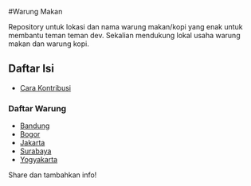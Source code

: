 #Warung Makan

Repository untuk lokasi dan nama warung makan/kopi yang enak untuk membantu teman teman dev. 
Sekalian mendukung lokal usaha warung makan dan warung kopi.

## Daftar Isi  

* [Cara Kontribusi](./CONTRIBUTING.md)  

### Daftar Warung

* [Bandung](./data/Bandung.md)  
* [Bogor](./data/Bogor.md)  
* [Jakarta](./data/Jakarta.md)  
* [Surabaya](./data/Surabaya.md)  
* [Yogyakarta](./data/Yogyakarta.md)  

Share dan tambahkan info!
